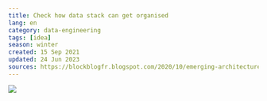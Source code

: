 ```yaml
---
title: Check how data stack can get organised
lang: en 
category: data-engineering
tags: [idea]
season: winter
created: 15 Sep 2021
updated: 24 Jun 2023
sources: https://blockblogfr.blogspot.com/2020/10/emerging-architectures-for-modern-data.html
---
```


![](../__files/modern-data-infrastructure.png)